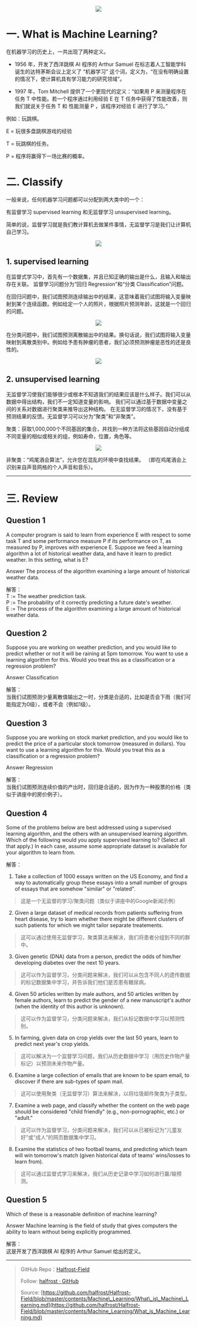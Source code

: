 <p align='center'>
<img src='../images/Machine-Learning_3.png'>
</p>



# 一. What is Machine Learning?

在机器学习的历史上，一共出现了两种定义。

- 1956 年，开发了西洋跳棋 AI 程序的 Arthur Samuel 在标志着人工智能学科诞生的达特茅斯会议上定义了 “机器学习” 这个词，定义为，“在没有明确设置的情况下，使计算机具有学习能力的研究领域”。

- 1997 年，Tom Mitchell 提供了一个更现代的定义：“如果用 P 来测量程序在任务 T 中性能。若一个程序通过利用经验 E 在 T 任务中获得了性能改善，则我们就说关于任务 T 和 性能测量 P ，该程序对经验 E 进行了学习。”


例如：玩跳棋。 

E = 玩很多盘跳棋游戏的经验

T = 玩跳棋的任务。

P = 程序将赢得下一场比赛的概率。

# 二. Classify

一般来说，任何机器学习问题都可以分配到两大类中的一个：

有监督学习 supervised learning 和无监督学习 unsupervised learning。

简单的说，监督学习就是我们教计算机去做某件事情，无监督学习是我们让计算机自己学习。

<p align='center'>
<img src='../images/machine-learning.png'>
</p>

## 1. supervised learning

在监督式学习中，首先有一个数据集，并且已知正确的输出是什么，且输入和输出存在关联。 监督学习问题分为“回归 Regression”和“分类 Classification”问题。

在回归问题中，我们试图预测连续输出中的结果，这意味着我们试图将输入变量映射到某个连续函数。例如给定一个人的照片，根据照片预测年龄，这就是一个回归的问题。


<p align='center'>
<img src='../images/Linear_regression.svg'>
</p>


在分类问题中，我们试图预测离散输出中的结果。换句话说，我们试图将输入变量映射到离散类别中。例如给予患有肿瘤的患者，我们必须预测肿瘤是恶性的还是良性的。


<p align='center'>
<img src='../images/Kernel_Machine.svg'>
</p>

## 2. unsupervised learning

无监督学习使我们能够很少或根本不知道我们的结果应该是什么样子。我们可以从数据中得出结构，我们不一定知道变量的影响。 我们可以通过基于数据中变量之间的关系对数据进行聚类来推导出这种结构。 在无监督学习的情况下，没有基于预测结果的反馈。无监督学习可以分为“聚类”和“非聚类”。

聚类：获取1,000,000个不同基因的集合，并找到一种方法将这些基因自动分组成不同变量的相似或相关的组，例如寿命，位置，角色等。 


<p align='center'>
<img src='../images/KMeans-Gaussian-data.svg'>
</p>


非聚类：“鸡尾酒会算法”，允许您在混乱的环境中查找结果。 （即在鸡尾酒会上识别来自声音网格的个人声音和音乐）。

------------------------------------------------------


# 三. Review


## Question 1

A computer program is said to learn from experience E with respect to some task T and some performance measure P if its performance on T, as measured by P, improves with experience E. Suppose we feed a learning algorithm a lot of historical weather data, and have it learn to predict weather. In this setting, what is E?

Answer
The process of the algorithm examining a large amount of historical weather data.

解答：  
T := The weather prediction task.  
P := The probability of it correctly predicting a future date's weather.  
E := The process of the algorithm examining a large amount of historical weather data.  

## Question 2
Suppose you are working on weather prediction, and you would like to predict whether or not it will be raining at 5pm tomorrow. You want to use a learning algorithm for this. Would you treat this as a classification or a regression problem?

Answer
Classification

解答：  
当我们试图预测少量离散值输出之一时，分类是合适的，比如是否会下雨（我们可能指定为0级），或者不会（例如1级）。

## Question 3
Suppose you are working on stock market prediction, and you would like to predict the price of a particular stock tomorrow (measured in dollars). You want to use a learning algorithm for this. Would you treat this as a classification or a regression problem?

Answer
Regression

解答：  
当我们试图预测连续价值的产出时，回归是合适的，因为作为一种股票的价格（类似于讲座中的房价例子）。

## Question 4
Some of the problems below are best addressed using a supervised learning algorithm, and the others with an unsupervised learning algorithm. Which of the following would you apply supervised learning to? (Select all that apply.) In each case, assume some appropriate dataset is available for your algorithm to learn from.

解答： 

1. Take a collection of 1000 essays written on the US Economy, and find a way to automatically group these essays into a small number of groups of essays that are somehow "similar" or "related".   
>这是一个无监督的学习/聚类问题（类似于讲座中的Google新闻示例）

2. Given a large dataset of medical records from patients suffering from heart disease, try to learn whether there might be different clusters of such patients for which we might tailor separate treatements.  
>这可以通过使用无监督学习，聚类算法来解决，我们将患者分组到不同的群中。

3. Given genetic (DNA) data from a person, predict the odds of him/her developing diabetes over the next 10 years. 
>这可以作为监督学习，分类问题来解决，我们可以从包含不同人的遗传数据的标记数据集中学习，并告诉我们他们是否患有糖尿病。

4. Given 50 articles written by male authors, and 50 articles written by female authors, learn to predict the gender of a new manuscript's author (when the identity of this author is unknown).
>这可以作为监督学习，分类问题来解决，我们从标记数据中学习以预测性别。

5. In farming, given data on crop yields over the last 50 years, learn to predict next year's crop yields.
>这可以解决为一个监督学习问题，我们从历史数据中学习（用历史作物产量标记）以预测未来作物产量。

6. Examine a large collection of emails that are known to be spam email, to discover if there are sub-types of spam mail.
>这可以使用聚类（无监督学习）算法来解决，以将垃圾邮件聚类为子类型。

7. Examine a web page, and classify whether the content on the web page should be considered "child friendly" (e.g., non-pornographic, etc.) or "adult."
>这可以作为监督学习，分类问题来解决，我们可以从已被标记为“儿童友好”或“成人”的网页数据集中学习。

8. Examine the statistics of two football teams, and predicting which team will win tomorrow's match (given historical data of teams' wins/losses to learn from).
>这可以通过监督式学习来解决，我们从历史记录中学习如何进行赢/输预测。

## Question 5
Which of these is a reasonable definition of machine learning?

Answer
Machine learning is the field of study that gives computers the ability to learn without being explicitly programmed.

解答：  
这是开发了西洋跳棋 AI 程序的 Arthur Samuel 给出的定义。

------------------------------------------------------


> GitHub Repo：[Halfrost-Field](https://github.com/halfrost/Halfrost-Field)
> 
> Follow: [halfrost · GitHub](https://github.com/halfrost)
>
> Source: [https://github.com/halfrost/Halfrost-Field/blob/master/contents/Machine\_Learning/What\_is\_Machine\_Learning.md](https://github.com/halfrost/Halfrost-Field/blob/master/contents/Machine_Learning/What_is_Machine_Learning.md)